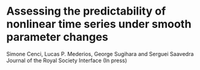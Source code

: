 # Assessing the predictability of nonlinear time series under smooth parameter changes

Simone Cenci, Lucas P. Mederios, George Sugihara and Serguei Saavedra
Journal of the Royal Society Interface (In press)
